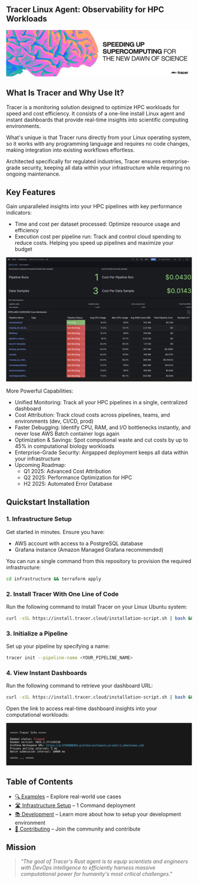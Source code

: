 <h2 align="left">
Tracer Linux Agent: Observability for HPC Workloads
</h2>

![Tracer Banner](docs/images/tracer-banner-image.jpeg)

## What Is Tracer and Why Use It? 
Tracer is a monitoring solution designed to optimize HPC workloads for speed and cost efficiency. It consists of a one-line install Linux agent and instant dashboards that provide real-time insights into scientific computing environments.

What's unique is that Tracer runs directly from your Linux operating system, so it works with any programming language and requires no code changes, making integration into existing workflows effortless.

Architected specifically for regulated industries, Tracer ensures enterprise-grade security, keeping all data within your infrastructure while requiring no ongoing maintenance.

## Key Features 
Gain unparalleled insights into your HPC pipelines with key performance indicators:
- Time and cost per dataset processed: Optimize resource usage and efficiency
- Execution cost per pipeline run: Track and control cloud spending to reduce costs. Helping you speed up pipelines and maximize your budget

![Tracer Dashboards](docs/images/20250316-kpi-dashboard.png)

More Powerful Capabilities:
- Unified Monitoring: Track all your HPC pipelines in a single, centralized dashboard
- Cost Attribution: Track cloud costs across pipelines, teams, and environments (dev, CI/CD, prod)
- Faster Debugging: Identify CPU, RAM, and I/O bottlenecks instantly, and never lose AWS Batch container logs again
- Optimization & Savings: Spot computional waste and cut costs by up to 45% in computational biology workloads
- Enterprise-Grade Security: Airgapped deployment keeps all data within your infrastructure
- Upcoming Roadmap:
    - Q1 2025: Advanced Cost Attribution
    - Q2 2025: Performance Optimization for HPC
    - H2 2025: Automated Error Database

## Quickstart Installation
### 1. Infrastructure Setup  
Get started in minutes. Ensure you have:
- AWS account with access to a PostgreSQL database
- Grafana instance (Amazon Managed Grafana recommended)

You can run a single command from this repository to provision the required infrastructure:

```bash
cd infrastructure && terraform apply
 ```

### 2. Install Tracer With One Line of Code
Run the following command to install Tracer on your Linux Ubuntu system:
```bash
curl -sSL https://install.tracer.cloud/installation-script.sh | bash && source ~/.bashrc
 ```
### 3. Initialize a Pipeline
Set up your pipeline by specifying a name:
```bash
tracer init --pipeline-name <YOUR_PIPELINE_NAME>
 ```
### 4. View Instant Dashboards 
Run the following command to retrieve your dashboard URL:

```bash
curl -sSL https://install.tracer.cloud/installation-script.sh | bash && source ~/.bashrc
 ```

Open the link to access real-time dashboard insights into your computational workloads:

![Tracer Info](docs/images/20250316-tracer-info.png)


## Table of Contents
- [🔍 Examples](docs/EXAMPLES.md) – Explore real-world use cases 
- [🛣️ Infrastructure Setup](docs/INFRASTRUCTURE_SETUP.md) – 1 Command deployment
- [📚 Development](DOCUMENTATION.md) – Learn more about how to setup your development environment
- [🤝 Contributing](docs/CONTRIBUTING.md) – Join the community and contribute


## Mission

> *"The goal of Tracer's Rust agent is to equip scientists and engineers with DevOps intelligence to efficiently harness massive computational power for humanity's most critical challenges."*